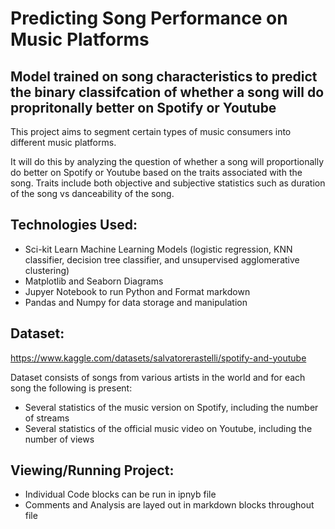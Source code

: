 # Predicting Song Performance on Music Platforms 

## Model trained on song characteristics to predict the binary classifcation of whether a song will do propritonally better on Spotify or Youtube  

This project aims to segment certain types of music consumers into different music platforms.

It will do this by analyzing the question of whether a song will proportionally do better on Spotify or Youtube based on the traits associated with the song. Traits include both objective and subjective statistics such as duration of the song vs danceability of the song.

## Technologies Used:
* Sci-kit Learn Machine Learning Models (logistic regression, KNN classifier, decision tree classifier, and unsupervised agglomerative clustering)
* Matplotlib and Seaborn Diagrams 
* Jupyer Notebook to run Python and Format markdown
* Pandas and Numpy for data storage and manipulation

## Dataset:

https://www.kaggle.com/datasets/salvatorerastelli/spotify-and-youtube

Dataset consists of songs from various artists in the world and for each song the following is present:
* Several statistics of the music version on Spotify, including the number of streams
* Several statistics of the official music video on  Youtube, including the number of views

## Viewing/Running Project:

* Individual Code blocks can be run in ipnyb file 
* Comments and Analysis are layed out in markdown blocks throughout file 

